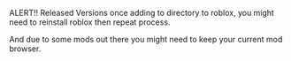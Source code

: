 ALERT!! 
Released Versions once adding to directory to roblox, you might need to reinstall roblox then repeat process.

And due to some mods out there you might need to keep your current mod browser.
